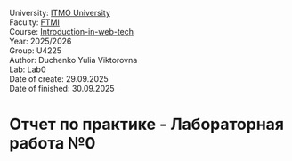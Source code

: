 University: [ITMO University](https://itmo.ru/ru/)  
Faculty: [FTMI](https://ftmi.itmo.ru)  
Course: [Introduction-in-web-tech](https://https://itmo-ict-faculty.github.io/introduction-in-web-tech/)   
Year: 2025/2026  
Group: U4225  
Author: Duchenko Yulia Viktorovna  
Lab: Lab0  
Date of create: 29.09.2025  
Date of finished: 30.09.2025  

# Отчет по практике - Лабораторная работа №0
